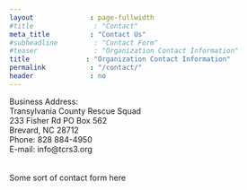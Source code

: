 ```yaml
---
layout              : page-fullwidth
#title               : "Contact"
meta_title          : "Contact Us"
#subheadline         : "Contact Form"
#teaser              : "Organization Contact Information"
title              : "Organization Contact Information"
permalink           : "/contact/"
header              : no
---
```

<div class="row">
  <div class="large-6 columns">
Business Address:<br />
Transylvania County Rescue Squad<br />
233 Fisher Rd PO Box 562<br />
Brevard, NC 28712
  </div>  
  <div class="large-6 columns">
Phone: 828 884-4950<br />
E-mail: info@tcrs3.org
  </div>
</div>
<br /><br />
Some sort of contact form here

 


